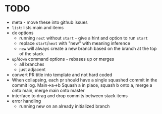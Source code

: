 # TODO

- meta - move these into github issues
- `list`: lists main and items
- dx options
  - running `next` without `start` - give a hint and option to run `start`
  - replace `start`/`next` with "new" with meaning inference
  - `new` will always create a new branch based on the branch at the top of the stack
- `up`/`down` command options - rebases up or merges
  - all branches
  - just adjacent
- convert PR title into template and not hard coded
- When collapsing, each pr should have a single squashed commit in the commit log.
  Main->a->b
  Squash a in place, squash b onto a, merge a onto main, merge main onto master
- interface to drag and drop commits between stack items
- error handling
  - running new on an already initialized branch
